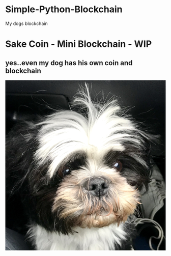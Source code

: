 # Simple-Python-Blockchain
My dogs blockchain

# Sake Coin - Mini Blockchain - WIP

## yes..even my dog has his own coin and blockchain

![alt text](https://github.com/dgreen899/Simple-Python-Blockchain/blob/master/IMG_2653.jpg)
